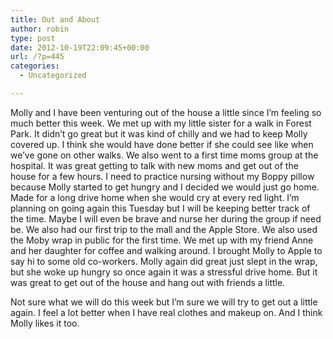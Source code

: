 ```yaml
---
title: Out and About
author: robin
type: post
date: 2012-10-19T22:09:45+00:00
url: /?p=445
categories:
  - Uncategorized

---
```

Molly and I have been venturing out of the house a little since I&#8217;m feeling so much better this week. We met up with my little sister for a walk in Forest Park. It didn&#8217;t go great but it was kind of chilly and we had to keep Molly covered up. I think she would have done better if she could see like when we&#8217;ve gone on other walks. We also went to a first time moms group at the hospital. It was great getting to talk with new moms and get out of the house for a few hours. I need to practice nursing without my Boppy pillow because Molly started to get hungry and I decided we would just go home. Made for a long drive home when she would cry at every red light. I&#8217;m planning on going again this Tuesday but I will be keeping better track of the time. Maybe I will even be brave and nurse her during the group if need be. We also had our first trip to the mall and the Apple Store. We also used the Moby wrap in public for the first time. We met up with my friend Anne and her daughter for coffee and walking around. I brought Molly to Apple to say hi to some old co-workers. Molly again did great just slept in the wrap, but she woke up hungry so once again it was a stressful drive home. But it was great to get out of the house and hang out with friends a little.
  
Not sure what we will do this week but I&#8217;m sure we will try to get out a little again. I feel a lot better when I have real clothes and makeup on. And I think Molly likes it too.
